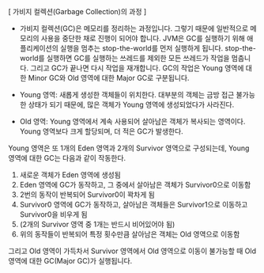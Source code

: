 [ 가비지 컬렉션(Garbage Collection)의 과정 ]
- 가비지 컬렉션(GC)은 메모리를 정리하는 과정입니다. 그렇기 때문에 일반적으로 메모리의 사용을 중단한 채로 진행이 되어야 합니다. 
JVM은 GC를 실행하기 위해 애플리케이션의 실행을 멈추는 stop-the-world를 먼저 실행하게 됩니다. 
stop-the-world를 실행하면 GC를 실행하는 쓰레드를 제외한 모든 쓰레드가 작업을 멈춥니다. 
그리고 GC가 끝나면 다시 작업을 재개합니다. GC의 작업은 Young 영역에 대한 Minor GC와 Old 영역에 대한 Major GC로 구분됩니다.

- Young 영역: 새롭게 생성한 객체들이 위치한다. 대부분의 객체는 금방 접근 불가능한 상태가 되기 때문에, 많은 객체가 Young 영역에 생성되었다가 사라진다.

- Old 영역: Young 영역에서 계속 사용되어 살아남은 객체가 복사되는 영역이다. Young 영역보다 크게 할당되며, 더 적은 GC가 발생한다.

Young 영역은 또 1개의 Eden 영역과 2개의 Survivor 영역으로 구성되는데, Young 영역에 대한 GC는 다음과 같이 작동한다.

1. 새로운 객체가 Eden 영역에 생성됨
2. Eden 영역에 GC가 동작하고, 그 중에서 살아남은 객체가 Survivor0으로 이동함
3. 2번의 동작이 반복되어 Survivor0이 꽉차게 됨
4. Survivor0 영역에 GC가 동작하고, 살아남은 객체들은 Survivor1으로 이동하고 Survivor0을 비우게 됨
5. (2개의 Survivor 영역 중 1개는 반드시 비어있어야 됨)
6. 위의 동작들이 반복되어 특정 횟수만큼 살아남은 객체는 Old 영역으로 이동함

그리고 Old 영역이 가득차서 Survivor 영역에서 Old 영역으로 이동이 불가능할 때 Old 영역에 대한 GC(Major GC)가 실행됩니다.